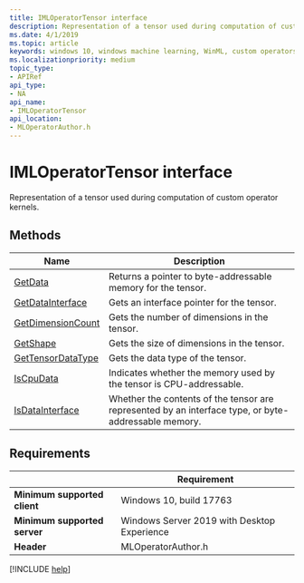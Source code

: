 ```yaml
---
title: IMLOperatorTensor interface
description: Representation of a tensor used during computation of custom operator kernels.
ms.date: 4/1/2019
ms.topic: article
keywords: windows 10, windows machine learning, WinML, custom operators, IMLOperatorTensor
ms.localizationpriority: medium
topic_type:
- APIRef
api_type:
- NA
api_name:
- IMLOperatorTensor
api_location:
- MLOperatorAuthor.h
---
```


# IMLOperatorTensor interface

Representation of a tensor used during computation of custom operator kernels.

## Methods

| Name | Description |
|------|-------------|
| [GetData](IMLOperatorTensor_GetData.md) | Returns a pointer to byte-addressable memory for the tensor. |
| [GetDataInterface](IMLOperatorTensor_GetDataInterface.md) | Gets an interface pointer for the tensor. |
| [GetDimensionCount](IMLOperatorTensor_GetDimensionCount.md) | Gets the number of dimensions in the tensor. |
| [GetShape](IMLOperatorTensor_GetShape.md) | Gets the size of dimensions in the tensor. |
| [GetTensorDataType](IMLOperatorTensor_GetTensorDataType.md) | Gets the data type of the tensor. |
| [IsCpuData](IMLOperatorTensor_IsCpuData.md) | Indicates whether the memory used by the tensor is CPU-addressable. |
| [IsDataInterface](IMLOperatorTensor_IsDataInterface.md) | Whether the contents of the tensor are represented by an interface type, or byte-addressable memory. |

## Requirements

| | Requirement |
|-|-|
| **Minimum supported client** | Windows 10, build 17763 |
| **Minimum supported server** | Windows Server 2019 with Desktop Experience |
| **Header** | MLOperatorAuthor.h |

[!INCLUDE [help](../../includes/get-help.md)]
